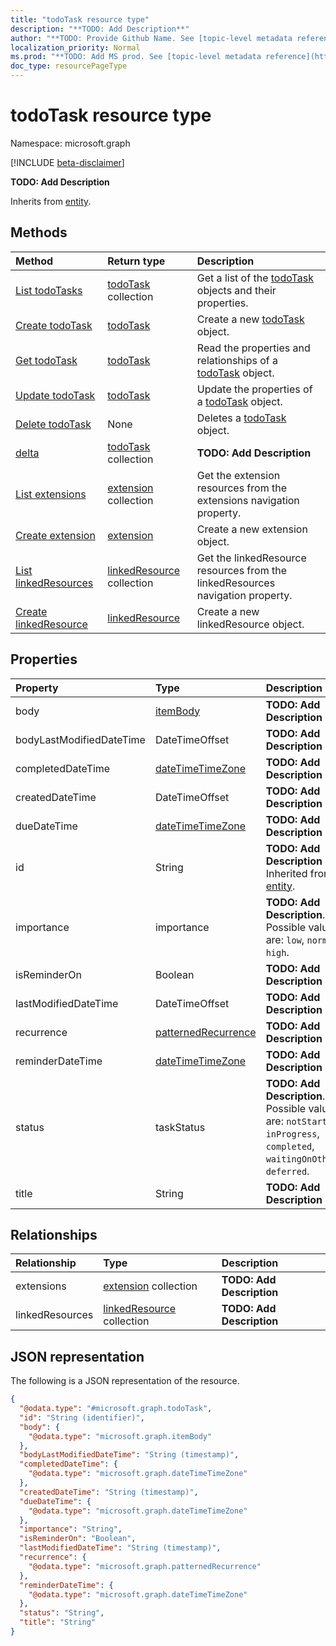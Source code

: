```yaml
---
title: "todoTask resource type"
description: "**TODO: Add Description**"
author: "**TODO: Provide Github Name. See [topic-level metadata reference](https://msgo.azurewebsites.net/add/document/guidelines/metadata.html#topic-level-metadata)**"
localization_priority: Normal
ms.prod: "**TODO: Add MS prod. See [topic-level metadata reference](https://msgo.azurewebsites.net/add/document/guidelines/metadata.html#topic-level-metadata)**"
doc_type: resourcePageType
---
```


# todoTask resource type

Namespace: microsoft.graph

[!INCLUDE [beta-disclaimer](../../includes/beta-disclaimer.md)]

**TODO: Add Description**


Inherits from [entity](../resources/entity.md).

## Methods
|Method|Return type|Description|
|:---|:---|:---|
|[List todoTasks](../api/todotask-list.md)|[todoTask](../resources/todotask.md) collection|Get a list of the [todoTask](../resources/todotask.md) objects and their properties.|
|[Create todoTask](../api/todotask-create.md)|[todoTask](../resources/todotask.md)|Create a new [todoTask](../resources/todotask.md) object.|
|[Get todoTask](../api/todotask-get.md)|[todoTask](../resources/todotask.md)|Read the properties and relationships of a [todoTask](../resources/todotask.md) object.|
|[Update todoTask](../api/todotask-update.md)|[todoTask](../resources/todotask.md)|Update the properties of a [todoTask](../resources/todotask.md) object.|
|[Delete todoTask](../api/todotask-delete.md)|None|Deletes a [todoTask](../resources/todotask.md) object.|
|[delta](../api/todotask-delta.md)|[todoTask](../resources/todotask.md) collection|**TODO: Add Description**|
|[List extensions](../api/todotask-list-extensions.md)|[extension](../resources/extension.md) collection|Get the extension resources from the extensions navigation property.|
|[Create extension](../api/todotask-post-extensions.md)|[extension](../resources/extension.md)|Create a new extension object.|
|[List linkedResources](../api/todotask-list-linkedresources.md)|[linkedResource](../resources/linkedresource.md) collection|Get the linkedResource resources from the linkedResources navigation property.|
|[Create linkedResource](../api/todotask-post-linkedresources.md)|[linkedResource](../resources/linkedresource.md)|Create a new linkedResource object.|

## Properties
|Property|Type|Description|
|:---|:---|:---|
|body|[itemBody](../resources/itembody.md)|**TODO: Add Description**|
|bodyLastModifiedDateTime|DateTimeOffset|**TODO: Add Description**|
|completedDateTime|[dateTimeTimeZone](../resources/datetimetimezone.md)|**TODO: Add Description**|
|createdDateTime|DateTimeOffset|**TODO: Add Description**|
|dueDateTime|[dateTimeTimeZone](../resources/datetimetimezone.md)|**TODO: Add Description**|
|id|String|**TODO: Add Description** Inherited from [entity](../resources/entity.md).|
|importance|importance|**TODO: Add Description**. Possible values are: `low`, `normal`, `high`.|
|isReminderOn|Boolean|**TODO: Add Description**|
|lastModifiedDateTime|DateTimeOffset|**TODO: Add Description**|
|recurrence|[patternedRecurrence](../resources/patternedrecurrence.md)|**TODO: Add Description**|
|reminderDateTime|[dateTimeTimeZone](../resources/datetimetimezone.md)|**TODO: Add Description**|
|status|taskStatus|**TODO: Add Description**. Possible values are: `notStarted`, `inProgress`, `completed`, `waitingOnOthers`, `deferred`.|
|title|String|**TODO: Add Description**|

## Relationships
|Relationship|Type|Description|
|:---|:---|:---|
|extensions|[extension](../resources/extension.md) collection|**TODO: Add Description**|
|linkedResources|[linkedResource](../resources/linkedresource.md) collection|**TODO: Add Description**|

## JSON representation
The following is a JSON representation of the resource.
<!-- {
  "blockType": "resource",
  "keyProperty": "id",
  "@odata.type": "microsoft.graph.todoTask",
  "baseType": "microsoft.graph.entity",
  "openType": false
}
-->
``` json
{
  "@odata.type": "#microsoft.graph.todoTask",
  "id": "String (identifier)",
  "body": {
    "@odata.type": "microsoft.graph.itemBody"
  },
  "bodyLastModifiedDateTime": "String (timestamp)",
  "completedDateTime": {
    "@odata.type": "microsoft.graph.dateTimeTimeZone"
  },
  "createdDateTime": "String (timestamp)",
  "dueDateTime": {
    "@odata.type": "microsoft.graph.dateTimeTimeZone"
  },
  "importance": "String",
  "isReminderOn": "Boolean",
  "lastModifiedDateTime": "String (timestamp)",
  "recurrence": {
    "@odata.type": "microsoft.graph.patternedRecurrence"
  },
  "reminderDateTime": {
    "@odata.type": "microsoft.graph.dateTimeTimeZone"
  },
  "status": "String",
  "title": "String"
}
```

